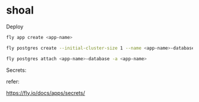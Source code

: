 # shoal

Deploy

```bash
fly app create <app-name>
```

```bash
fly postgres create --initial-cluster-size 1 --name <app-name>-database --vm-size shared-cpu-1x --volume-size 1
```

```bash
fly postgres attach <app-name>-database -a <app-name>
```

Secrets:

refer:

https://fly.io/docs/apps/secrets/